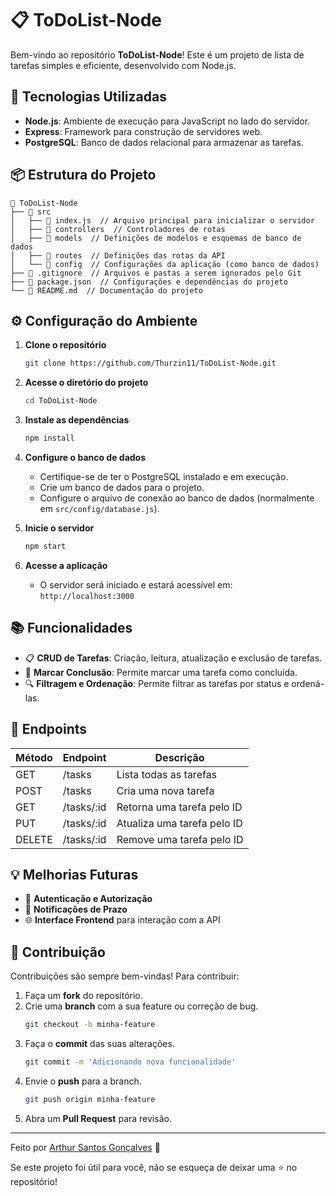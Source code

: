 # 📋 ToDoList-Node

Bem-vindo ao repositório **ToDoList-Node**! Este é um projeto de lista de tarefas simples e eficiente, desenvolvido com Node.js.

## 🚀 Tecnologias Utilizadas

- **Node.js**: Ambiente de execução para JavaScript no lado do servidor.
- **Express**: Framework para construção de servidores web.
- **PostgreSQL**: Banco de dados relacional para armazenar as tarefas.

## 📦 Estrutura do Projeto

```
📁 ToDoList-Node
├── 📁 src
│   ├── 📄 index.js  // Arquivo principal para inicializar o servidor
│   ├── 📁 controllers  // Controladores de rotas
│   ├── 📁 models  // Definições de modelos e esquemas de banco de dados
│   ├── 📁 routes  // Definições das rotas da API
│   └── 📁 config  // Configurações da aplicação (como banco de dados)
├── 📄 .gitignore  // Arquivos e pastas a serem ignorados pelo Git
├── 📄 package.json  // Configurações e dependências do projeto
└── 📄 README.md  // Documentação do projeto
```

## ⚙️ Configuração do Ambiente

1. **Clone o repositório**

   ```bash
   git clone https://github.com/Thurzin11/ToDoList-Node.git
   ```

2. **Acesse o diretório do projeto**

   ```bash
   cd ToDoList-Node
   ```

3. **Instale as dependências**

   ```bash
   npm install
   ```

4. **Configure o banco de dados**

   - Certifique-se de ter o PostgreSQL instalado e em execução.
   - Crie um banco de dados para o projeto.
   - Configure o arquivo de conexão ao banco de dados (normalmente em `src/config/database.js`).

5. **Inicie o servidor**

   ```bash
   npm start
   ```

6. **Acesse a aplicação**

   - O servidor será iniciado e estará acessível em: `http://localhost:3000`

## 📚 Funcionalidades

- 📋 **CRUD de Tarefas**: Criação, leitura, atualização e exclusão de tarefas.
- 📅 **Marcar Conclusão**: Permite marcar uma tarefa como concluída.
- 🔍 **Filtragem e Ordenação**: Permite filtrar as tarefas por status e ordená-las.

## 📄 Endpoints

| Método | Endpoint    | Descrição                   |
| ------ | ----------- | --------------------------- |
| GET    | /tasks      | Lista todas as tarefas      |
| POST   | /tasks      | Cria uma nova tarefa        |
| GET    | /tasks/\:id | Retorna uma tarefa pelo ID  |
| PUT    | /tasks/\:id | Atualiza uma tarefa pelo ID |
| DELETE | /tasks/\:id | Remove uma tarefa pelo ID   |

## 💡 Melhorias Futuras

- 🔐 **Autenticação e Autorização**
- 📅 **Notificações de Prazo**
- 🌐 **Interface Frontend** para interação com a API

## 🤝 Contribuição

Contribuições são sempre bem-vindas! Para contribuir:

1. Faça um **fork** do repositório.
2. Crie uma **branch** com a sua feature ou correção de bug.
   ```bash
   git checkout -b minha-feature
   ```
3. Faça o **commit** das suas alterações.
   ```bash
   git commit -m 'Adicionando nova funcionalidade'
   ```
4. Envie o **push** para a branch.
   ```bash
   git push origin minha-feature
   ```
5. Abra um **Pull Request** para revisão.

---

Feito por [Arthur Santos Gonçalves](https://github.com/Thurzin11) 🚀

Se este projeto foi útil para você, não se esqueça de deixar uma ⭐ no repositório!


